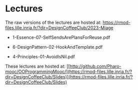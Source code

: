 # Lectures

The raw versions of the lectures are hosted at:  https://rmod-files.lille.inria.fr/?dir=DesignCoffeeClub/2023-Miage


- 1-Essence-07-SelfSendsArePlansForReuse.pdf
- 6-DesignPattern-02-HookAndTemplate.pdf

- 4-Principles-01-AvoidIsNil.pdf

These lectures are hosted at: 
	[[http://github.com/Pharo-mooc/OOProgrammingMooc/](https://rmod-files.lille.inria.fr/?dir=DesignCoffeeClub/Slides)](https://rmod-files.lille.inria.fr/?dir=DesignCoffeeClub/Slides)
	
